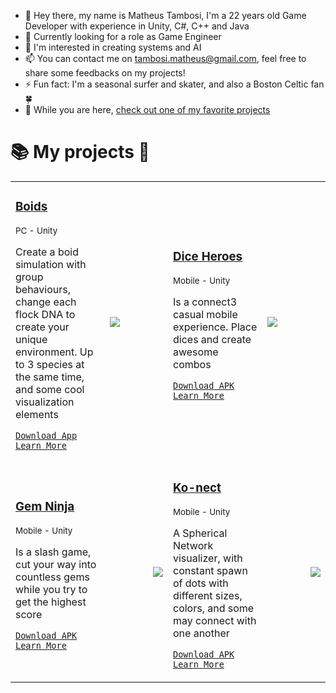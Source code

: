

- 👋 Hey there, my name is Matheus Tambosi, I'm a 22 years old Game Developer with experience in Unity, C#, C++ and Java
- 🌱 Currently looking for a role as Game Engineer
- 👀 I'm interested in creating systems and AI
- 📫 You can contact me on [tambosi.matheus@gmail.com](mailto:tambosi.matheus@gmail.com), feel free to share some feedbacks on my projects!
- ⚡ Fun fact: I'm a seasonal surfer and skater, and also a Boston Celtic fan 🍀
- 🌟 While you are here, [check out one of my favorite projects](https://github.com/tambosi-matheus/Boids-Simulation)

# 📚 My projects 📕


<table> 
<tr>
<!---Boids--->
<td width=30%>
  
### [Boids](https://github.com/tambosi-matheus/Boids-Simulation)  
<sub> PC - Unity </sub>

Create a boid simulation with group behaviours, change each flock DNA to create your unique environment. Up to 3 species at the same time, and some cool visualization elements 

[`Download App`](https://github.com/tambosi-matheus/Boids-Simulation/raw/main/Boids%20Simulation.zip)
[`Learn More`](https://github.com/tambosi-matheus/Boids-Simulation)
</td>
<td width=20%><img src="https://github.com/tambosi-matheus/Boids-Simulation/raw/main/Gameplay%20GIF.gif" align="left"></td>
<!---Dice Heroes--->
<td width=30%>

### [Dice Heroes](https://github.com/tambosi-matheus/DiceHeroes)
<sub> Mobile - Unity </sub>

Is a connect3 casual mobile experience. Place dices and create awesome combos
  
[`Download APK`](https://github.com/tambosi-matheus/DiceHeroes/raw/main/Dice%20Puzzle.zip)
[`Learn More`](https://github.com/tambosi-matheus/DiceHeroes)
</td>
<td width=20%><img src="https://github.com/tambosi-matheus/DiceHeroes/raw/main/Gameplay%20Dice.gif" align="left"></td>
</tr> 
  
<tr>
<!---Gem Ninja--->
<td width=30%>

### [Gem Ninja](https://github.com/tambosi-matheus/GemNinja) 

<sub> Mobile - Unity </sub>
  
Is a slash game, cut your way into countless gems while you try to get the highest score
  
[`Download APK`](https://github.com/tambosi-matheus/GemNinja/raw/main/GemNinja.zip)
[`Learn More`](https://github.com/tambosi-matheus/GemNinja)
</td>

<td><img src="https://github.com/tambosi-matheus/GemNinja/raw/main/Gameplay%20Gem.gif" align="right"></td>
<!---Ko-nect--->
<td width=30%>

### [Ko-nect](https://github.com/tambosi-matheus/Ko-Nect) 

<sub> Mobile - Unity </sub>
  
A Spherical Network visualizer, with constant spawn of dots with different sizes, colors, and some may connect with one another
  
[`Download APK`](https://github.com/tambosi-matheus/Ko-nect/raw/main/Ko-nect.zip)
[`Learn More`](https://github.com/tambosi-matheus/Ko-nect/)
</td>
  
<td><img src="https://github.com/tambosi-matheus/Ko-nect/raw/main/Gameplay%20Ko-nect.gif" align="right"></td>
</tr>
</table>

